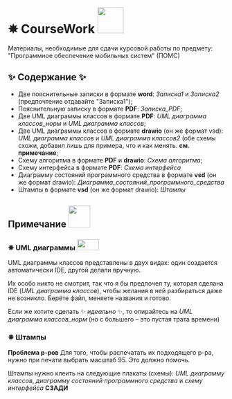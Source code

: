 # ✵ CourseWork <img src="https://media.giphy.com/media/kfA0jFxxKEOQmppNVt/giphy.gif" width="60" height="60"/>
Материалы, необходимые для сдачи курсовой работы по предмету: "Программное обеспечение мобильных систем" (ПОМС)

## ✨ Содержание ✨
  - Две пояснительные записки в формате **word**: _Записка1_ и _Записка2_ (предпочтение отдавайте "Записка1");
  - Пояснительную записку в формате **PDF**: _Записка_PDF_;
  - Две UML диаграммы классов в формате **PDF**: _UML диаграмма классов_норм_ и _UML диаграмма классов_;
  - Две UML диаграммы классов в формате **drawio** (он же формат vsd): _UML диаграмма классов_ и _UML диаграмма классов2_ (обе схемы схожи, добавил лишь для примера, что и как менять. **см. примечание**;
  - Схему алгоритма в формате **PDF** и **drawio**: _Схема алгоритма_;
  - Схему интерфейса в формате **PDF**: _Схема интерфейса_
  - Диаграмму состояний программного средства в формате **vsd** (он же формат drawio): _Диаграмма_состояний_программного_средства_
  - Штампы в формате **vsd** (он же формат drawio): _Штампы_

## Примечание <img src="https://media.giphy.com/media/v1.Y2lkPTc5MGI3NjExNTFkeWZreDN4OHk1ZjRwcTVlYzB2cWFjYW42bzMxb2Z4aG1lNnkyYSZlcD12MV9pbnRlcm5hbF9naWZfYnlfaWQmY3Q9cw/EmV00pfHrQMysT4uap/giphy.gif" width="50" height="50"/>

### ✵ UML диаграммы <img src="https://media.giphy.com/media/ue7Oh8WdVspgI/giphy.gif" width="50" height="25"/>
UML диаграммы классов представлены в двух видах: один создается автоматически IDE, другой делали вручную. 

Их особо никто не смотрит, так что я бы предпочел ту, которая сделана IDE (_UML диаграмма классов_), чтобы желания в ней разбираться даже не возникло. Берёте файл, меняете названия и готово.

Если же хотите сделать ✨ _идеально_ ✨, то опирайтесь на _UML диаграмма классов_норм_ (но с большего – это пустая трата времени)

### ✵ Штампы

**Проблема р-ров** Для того, чтобы распечатать их подходящего р-ра, нужно при печати выбрать масштаб 95. Это должно помочь.

Штампы нужно клеить на следующие плакаты (схемы): _UML диаграмму классов_, _диаграмму состояний программного средства_ и _схему интерфейса_ **СЗАДИ**





